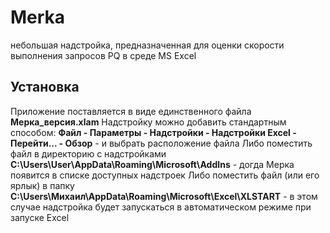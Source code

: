 # Merka
небольшая надстройка, предназначенная для оценки скорости выполнения запросов PQ в среде MS Excel
## Установка
Приложение поставляется в виде единственного файла **Мерка_версия.xlam**
Надстройку можно добавить стандартным способом:
**Файл - Параметры - Надстройки - Надстройки Excel - Перейти... - Обзор** - и выбрать расположение файла
Либо поместить файл в директорию с надстройками
**C:\Users\User\AppData\Roaming\Microsoft\AddIns** - догда Мерка появится в списке доступных надстроек
Либо поместить файл (или его ярлык) в папку
**C:\Users\Михаил\AppData\Roaming\Microsoft\Excel\XLSTART** - в этом случае надстройка будет запускаться в автоматическом режиме при запуске Excel
